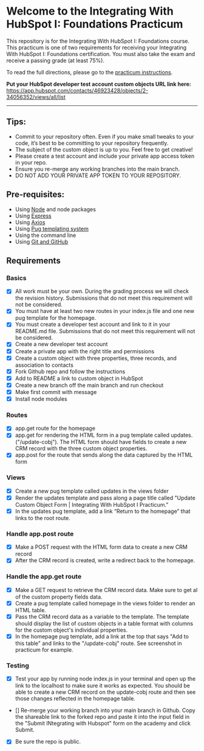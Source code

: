 # Welcome to the Integrating With HubSpot I: Foundations Practicum

This repository is for the Integrating With HubSpot I: Foundations course. This practicum is one of two requirements for receiving your Integrating With HubSpot I: Foundations certification. You must also take the exam and receive a passing grade (at least 75%).

To read the full directions, please go to the [practicum instructions](https://app.hubspot.com/academy/l/tracks/1092124/1093824/5493?language=en).

**Put your HubSpot developer test account custom objects URL link here:** https://app.hubspot.com/contacts/46923428/objects/2-34056352/views/all/list

___
## Tips:
- Commit to your repository often. Even if you make small tweaks to your code, it’s best to be committing to your repository frequently.
- The subject of the custom object is up to you. Feel free to get creative!
- Please create a test account and include your private app access token in your repo.
- Ensure you re-merge any working branches into the main branch.
- DO NOT ADD YOUR PRIVATE APP TOKEN TO YOUR REPOSITORY.

## Pre-requisites:
- Using [Node](https://nodejs.org/en/download) and node packages
- Using [Express](https://expressjs.com/en/starter/installing.html)
- Using [Axios](https://axios-http.com/docs/intro)
- Using [Pug templating system](https://pugjs.org/api/getting-started.html)
- Using the command line
- Using [Git and GitHub](https://product.hubspot.com/blog/git-and-github-tutorial-for-beginners)


## Requirements
### Basics
- [x]  All work must be your own. During the grading process we will check the revision history. Submissions that do not meet this requirement will not be considered.
- [x]  You must have at least two new routes in your index.js file and one new pug template for the homepage.
- [x]  You must create a developer test account and link to it in your README.md file. Submissions that do not meet this requirement will not be considered.
- [x] Create a new developer test account
- [x] Create a private app with the right title and permissions
- [x] Create a custom object with three properties, three records, and association to contacts
- [x] Fork Github repo and follow the instructions
- [x] Add to README a link to custom object in HubSpot
- [x] Create a new branch off the main branch and run checkout
- [x] Make first commit with message
- [x] Install node modules

### Routes
- [x] app.get route for the homepage
- [x] app.get for rendering the HTML form in a pug template called updates. ("/update-cobj"). The HTML form should have fields to create a new CRM record with the three custom object properties.
- [x] app.post for the route that sends along the data captured by the HTML form

### Views
- [x] Create a new pug template called updates in the views folder
- [x] Render the updates template and pass along a page title called "Update Custom Object Form | Integrating With HubSpot I Practicum."
- [x] In the updates pug template, add a link “Return to the homepage” that links to the root route.

### Handle app.post route
- [x] Make a POST request with the HTML form data to create a new CRM record
- [x] After the CRM record is created, write a redirect back to the homepage.

### Handle the app.get route
- [x] Make a GET request to retrieve the CRM record data. Make sure to get al of the custom property fields data.
- [x] Create a pug template called homepage in the views folder to render an HTML table.
- [x] Pass the CRM record data as a variable to the template. The template should display the list of custom objects in a table format with columns for the custom object's individual properties.
- [x] In the homepage pug template, add a link at the top that says "Add to this table" and links to the "/update-cobj" route. See screenshot in practicum for example.

### Testing
- [x] Test your app by running node index.js in your terminal and open up the link to the localhost to make sure it works as expected. You should be able to create a new CRM record on the update-cobj route and then see those changes reflected in the homepage table.
- [] Re-merge your working branch into your main branch in Github. Copy the shareable link to the forked repo and paste it into the input field in the "Submit INtegrating with Hubspot" form on the academy and click Submit.
- [x] Be sure the repo is public.




